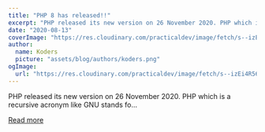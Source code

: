 ```yaml
---
title: "PHP 8 has released!!"
excerpt: "PHP released its new version on 26 November 2020. PHP which is a recursive acronym like GNU stands fo..."
date: "2020-08-13"
coverImage: "https://res.cloudinary.com/practicaldev/image/fetch/s--izEi4R56--/c_imagga_scale,f_auto,fl_progressive,h_420,q_auto,w_1000/https://dev-to-uploads.s3.amazonaws.com/i/ys9dn4szpmqky95hvb4j.jpg"
author:
  name: Koders
  picture: "assets/blog/authors/koders.png"
ogImage:
  url: "https://res.cloudinary.com/practicaldev/image/fetch/s--izEi4R56--/c_imagga_scale,f_auto,fl_progressive,h_420,q_auto,w_1000/https://dev-to-uploads.s3.amazonaws.com/i/ys9dn4szpmqky95hvb4j.jpg"
---
```


PHP released its new version on 26 November 2020. PHP which is a recursive acronym like GNU stands fo...

[Read more](https://dev.to/amananandrai/php-8-has-released-k51)
